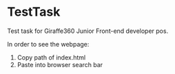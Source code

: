 # TestTask
 Test task for Giraffe360 Junior Front-end developer pos.

In order to see the webpage:
1) Copy path of index.html
2) Paste into browser search bar

